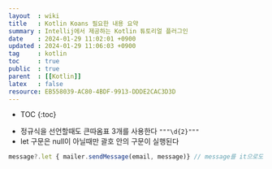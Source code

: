 ```yaml
---
layout  : wiki
title   : Kotlin Koans 필요한 내용 요약
summary : Intellij에서 제공하는 Kotlin 튜토리얼 플러그인 
date    : 2024-01-29 11:02:01 +0900
updated : 2024-01-29 11:06:03 +0900
tag     : kotlin
toc     : true
public  : true
parent  : [[Kotlin]]
latex   : false
resource: EB558039-AC80-4BDF-9913-DDDE2CAC3D3D
---
```

* TOC
{:toc}

- 정규식을 선언할때도 큰따옴표 3개를 사용한다 `"""\d{2}"""`
- let 구문은 null이 아닐때만 괄호 안의 구문이 실행된다

```jsx
message?.let { mailer.sendMessage(email, message)} // message를 it으로도 가능
```
 

